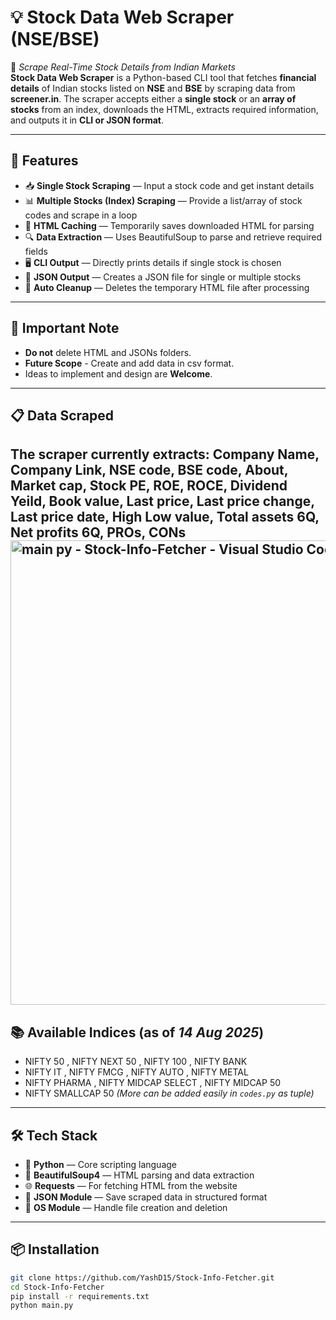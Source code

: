 # 💡 Stock Data Web Scraper (NSE/BSE)  
🚀 *Scrape Real-Time Stock Details from Indian Markets*  
**Stock Data Web Scraper** is a Python-based CLI tool that fetches **financial details** of Indian stocks listed on **NSE** and **BSE** by scraping data from **screener.in**. The scraper accepts either a **single stock** or an **array of stocks** from an index, downloads the HTML, extracts required information, and outputs it in **CLI or JSON format**.

---

## 🔧 Features
- 📥 **Single Stock Scraping** — Input a stock code and get instant details  
- 📊 **Multiple Stocks (Index) Scraping** — Provide a list/array of stock codes and scrape in a loop  
- 💾 **HTML Caching** — Temporarily saves downloaded HTML for parsing  
- 🔍 **Data Extraction** — Uses BeautifulSoup to parse and retrieve required fields  
- 🖥️ **CLI Output** — Directly prints details if single stock is chosen  
- 📂 **JSON Output** — Creates a JSON file for single or multiple stocks  
- 🧹 **Auto Cleanup** — Deletes the temporary HTML file after processing  

---

## 📌 Important Note
- **Do not** delete HTML and JSONs folders.
- **Future Scope** - Create and add data in csv format.
- Ideas to implement and design are **Welcome**.  

---

## 📋 Data Scraped
The scraper currently extracts:
Company Name, Company Link, NSE code, BSE code, About, Market cap, Stock PE, ROE, ROCE, Dividend Yeild, Book value,
Last price, Last price change, Last price date, High Low value, Total assets 6Q, Net profits 6Q, PROs, CONs  
<img width="1305" height="743" alt="main py - Stock-Info-Fetcher - Visual Studio Code 14-08-2025 22_18_02" src="https://github.com/user-attachments/assets/425cfb71-4fa4-4b24-ba69-6c7b3b717280" />
---

## 📚 Available Indices (as of *14 Aug 2025*)
- NIFTY 50 , NIFTY NEXT 50 , NIFTY 100 , NIFTY BANK  
- NIFTY IT , NIFTY FMCG , NIFTY AUTO , NIFTY METAL  
- NIFTY PHARMA , NIFTY MIDCAP SELECT , NIFTY MIDCAP 50
- NIFTY SMALLCAP 50
*(More can be added easily in `codes.py` as tuple)*  

---

## 🛠️ Tech Stack
- 🐍 **Python** — Core scripting language  
- 🍲 **BeautifulSoup4** — HTML parsing and data extraction  
- 🌐 **Requests** — For fetching HTML from the website  
- 📂 **JSON Module** — Save scraped data in structured format  
- 🧹 **OS Module** — Handle file creation and deletion  

---

## 📦 Installation
```bash
git clone https://github.com/YashD15/Stock-Info-Fetcher.git
cd Stock-Info-Fetcher
pip install -r requirements.txt
python main.py
